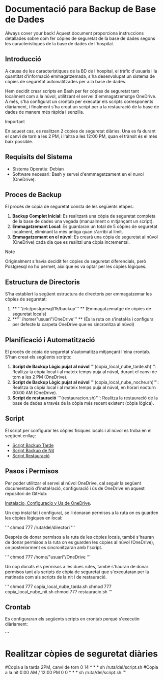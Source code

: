 # Documentació para Backup de Base de Dades
Always cover your back!
Aquest document proporciona instruccions detallades sobre com fer còpies de seguretat de la base de dades segons les característiques de la base de dades de l'hospital.

## Introducció

A causa de les característiques de la BD de l'hospital, el tràfic d'usuaris i la quantitat d'informació emmagatzemada, s'ha desenvolupat un sistema de còpies de seguretat automatitzades per a la base de dades.

Hem decidit crear scripts en Bash per fer còpies de seguretat tant localment com a la núvol, utilitzant el servei d'emmagatzematge OneDrive.
A més, s'ha configurat un crontab per executar els scripts corresponents diàriament, i finalment s'ha creat un script per a la restauració de la base de dades de manera més ràpida i senzilla.

> [!IMPORTANT]
> En aquest cas, es realitzen 2 còpies de seguretat diàries. Una es fa durant el canvi de torn a les 2 PM,
> i l'altra a les 12:00 PM, quan el trànsit és el més baix possible.

## Requisits del Sistema

- Sistema Operatiu: Debian
- Software necesari: Bash y servei d'enmmagetzament en el nuvol (OneDrive).

## Proces de Backup

El procés de còpia de seguretat consta de les següents etapes:

1. **Backup Complet Inicial**: Es realitzarà una còpia de seguretat completa de la base de dades una vegada (manualment o mitjançant un script).
2. **Emmagatzemant Local**: Es guardaran un total de 5 còpies de seguretat localment, eliminant la més antiga quan s'arribi al límit.
3. **Emmagatzemant en el núvol**: Es crearà una còpia de seguretat al núvol (OneDrive) cada dia que es realitzi una còpia incremental.

> [!NOTE]
> Originalment s'havia decidit fer còpies de seguretat diferencials,
> però Postgresql no ho permet, així que es va optar per les còpies lògiques.

## Estructura de Directoris

S'ha establert la següent estructura de directoris per emmagatzemar les còpies de seguretat:

1. ** '''/etc/postgresql/15/backup''' ** (Emmagatzematge de còpies de seguretat locals)
2. **''' /home/"usuari"/OneDrive''' ** (És la ruta on s'instal·la i configura per defecte la carpeta OneDrive que es sincronitza al núvol)

## Planificació i Automatització

El procés de còpia de seguretat s'automatitza mitjançant l'eina crontab. S'han creat els següents scripts:

1. **Script de Backup Lògic pujat al núvol** '''(copia_local_nube_tarde.sh)''': Realitza la còpia local i al mateix temps puja al núvol, durant el canvi de torn a les 2 PM (OneDrive).
2. **Script de Backup Lògic pujat al núvol** '''(copia_local_nube_noche.sh)''': Realitza la còpia local i al mateix temps puja al núvol, en horari nocturn 00:00 AM (OneDrive).
3. **Script de restauració** '''(restauracion.sh)''': Realitza la restauració de la base de dades a través de la còpia més recent existent (còpia lògica).

## Script

El script per configurar les còpies físiques locals i al núvol es troba en el següent enllaç:

- [Script Backup Tarde](https://github.com/Monotipo18/BBDD_Hospital.guithub.io/blob/main/Esquema%20d'alta%20disponibilitat/Backups%20i%20restauracio/script_backup_local_nube.sh)
- [Script Backup de Nit](https://github.com/Monotipo18/BBDD_Hospital.guithub.io/blob/main/Esquema%20d'alta%20disponibilitat/Backups%20i%20restauracio/script_backup_local_nube.sh)
- [Script Restauració](https://github.com/Monotipo18/BBDD_Hospital.guithub.io/blob/main/Esquema%20d'alta%20disponibilitat/Backups%20i%20restauracio/script_restauracio.sh)

## Pasos i Permisos

Per poder utilitzar el servei al núvol OneDrive, cal seguir la següent
documentació d'instal·lació, configuració i ús de OneDrive en aquest repositori de GitHub:

[Instalacio, Configuracio y Us de OneDrive](https://github.com/abraunegg/onedrive).

Un cop instal·lat i configurat, se li donaran permisos a la ruta on es guarden les còpies lògiques en local:

'''
chmod 777 /ruta/del/directori
'''

Després de donar permisos a la ruta de les còpies locals, també s'hauran de donar
permisos a la ruta on es guarden les còpies al núvol (OneDrive), on posteriorment es sincronitzaran amb l'script.

'''
chmod 777 /home/"usuari"/OneDrive
'''

Un cop donats els permisos a les dues rutes, també s'hauran de donar permisos tant als scripts de còpia de seguretat que s'executaran per la matinada com als scripts de la nit i de restauració.

'''
chmod 777 copia_local_nube_tarda.sh
chmod 777 copia_local_nube_nit.sh
chmod 777 restauracio.sh
'''

## Crontab

Es configuraran els següents scripts en crontab perquè s'executin diàriament:

'''
# Realitzar còpies de seguretat diàries
#Copia a la tarda 2PM, canvi de torn
0 14 * * * sh /ruta/del/script.sh
#Copia a la nit 0:00 AM / 12:00 PM
0 0 * * * sh /ruta/del/script.sh
'''

